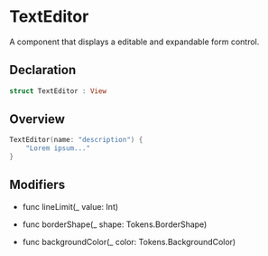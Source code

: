 # TextEditor

A component that displays a editable and expandable form control.

## Declaration

```swift
struct TextEditor : View
```

## Overview

```swift
TextEditor(name: "description") {
    "Lorem ipsum..."
}
```

## Modifiers

- func lineLimit(_ value: Int)

- func borderShape(_ shape: Tokens.BorderShape)

- func backgroundColor(_ color: Tokens.BackgroundColor)

